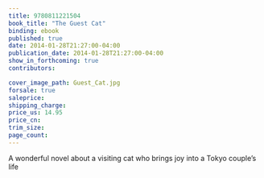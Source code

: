 ```yaml
---
title: 9780811221504
book_title: "The Guest Cat"
binding: ebook
published: true
date: 2014-01-28T21:27:00-04:00
publication_date: 2014-01-28T21:27:00-04:00
show_in_forthcoming: true
contributors:

cover_image_path: Guest_Cat.jpg
forsale: true
saleprice:
shipping_charge:
price_us: 14.95
price_cn:
trim_size:
page_count:
---
```

A wonderful novel about a visiting cat who brings joy into a Tokyo couple’s life

